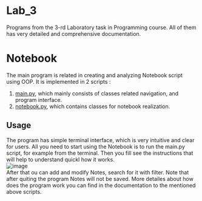 # Lab_3
Programs from the 3-rd Laboratory task in Programming course.
All of them has very detailed and comprehensive documentation.
# Notebook
The main program is related in creating and analyzing Notebook script using OOP.
It is implemented in 2 scripts : 
1. [main.py](main.py), which mainly consists of classes related navigation, and program interface.
2. [notebook.py](notebook.py), which contains classes for notebook realization.
## Usage
The program has simple terminal interface, which is very intuitive and clear for users.
All you need to start using the Notebook is to run the main.py script, for example from the terminal.
Then you fill see the instructions that will help to understand quickl how it works.\
![image](https://user-images.githubusercontent.com/91615606/155863930-cd4f6135-ca82-4d38-8b00-e8badba89af4.png)\
After that ou can add and modify Notes, search for it with filter. Note that after quiting the program Notes will not be saved.
More detailes about how does the program work you can find in the documentation to the mentioned above scripts.
